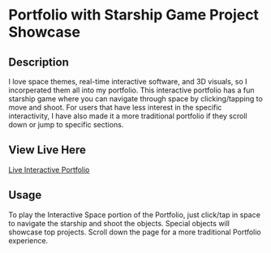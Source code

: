 # Portfolio with Starship Game Project Showcase

## Description

I love space themes, real-time interactive software, and 3D visuals, so I incorperated them all into my portfolio.
This interactive portfolio has a fun starship game where you can navigate through space by clicking/tapping to move and shoot.
For users that have less interest in the specific interactivity, I have also made it a more traditional portfolio if they scroll down or jump to specific sections.

## View Live Here

[Live Interactive Portfolio](https://thefrank86.github.io/Portfolio/)

## Usage

To play the Interactive Space portion of the Portfolio, just click/tap in space to navigate the starship and shoot the objects.  Special objects will showcase top projects. Scroll down the page for a more traditional Portfolio experience.
